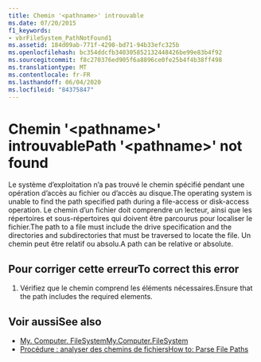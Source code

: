 ```yaml
---
title: Chemin '<pathname>' introuvable
ms.date: 07/20/2015
f1_keywords:
- vbrFileSystem_PathNotFound1
ms.assetid: 184d09ab-771f-4298-bd71-94b33efc325b
ms.openlocfilehash: bc354ddcfb340305852132448426be99e83b4f92
ms.sourcegitcommit: f8c270376ed905f6a8896ce0fe25b4f4b38ff498
ms.translationtype: MT
ms.contentlocale: fr-FR
ms.lasthandoff: 06/04/2020
ms.locfileid: "84375847"
---
```

# <a name="path-pathname-not-found"></a><span data-ttu-id="5e55b-102">Chemin '\<pathname>' introuvable</span><span class="sxs-lookup"><span data-stu-id="5e55b-102">Path '\<pathname>' not found</span></span>
<span data-ttu-id="5e55b-103">Le système d’exploitation n’a pas trouvé le chemin spécifié pendant une opération d’accès au fichier ou d’accès au disque.</span><span class="sxs-lookup"><span data-stu-id="5e55b-103">The operating system is unable to find the path specified path during a file-access or disk-access operation.</span></span> <span data-ttu-id="5e55b-104">Le chemin d’un fichier doit comprendre un lecteur, ainsi que les répertoires et sous-répertoires qui doivent être parcourus pour localiser le fichier.</span><span class="sxs-lookup"><span data-stu-id="5e55b-104">The path to a file must include the drive specification and the directories and subdirectories that must be traversed to locate the file.</span></span> <span data-ttu-id="5e55b-105">Un chemin peut être relatif ou absolu.</span><span class="sxs-lookup"><span data-stu-id="5e55b-105">A path can be relative or absolute.</span></span>  
  
## <a name="to-correct-this-error"></a><span data-ttu-id="5e55b-106">Pour corriger cette erreur</span><span class="sxs-lookup"><span data-stu-id="5e55b-106">To correct this error</span></span>  
  
1. <span data-ttu-id="5e55b-107">Vérifiez que le chemin comprend les éléments nécessaires.</span><span class="sxs-lookup"><span data-stu-id="5e55b-107">Ensure that the path includes the required elements.</span></span>  
  
## <a name="see-also"></a><span data-ttu-id="5e55b-108">Voir aussi</span><span class="sxs-lookup"><span data-stu-id="5e55b-108">See also</span></span>

- [<span data-ttu-id="5e55b-109">My. Computer. FileSystem</span><span class="sxs-lookup"><span data-stu-id="5e55b-109">My.Computer.FileSystem</span></span>](xref:Microsoft.VisualBasic.FileIO.FileSystem)
- [<span data-ttu-id="5e55b-110">Procédure : analyser des chemins de fichiers</span><span class="sxs-lookup"><span data-stu-id="5e55b-110">How to: Parse File Paths</span></span>](../developing-apps/programming/drives-directories-files/how-to-parse-file-paths.md)
